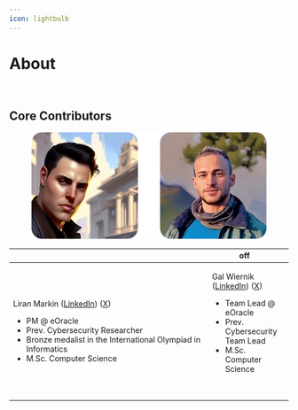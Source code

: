 ```yaml
---
icon: lightbulb
---
```


# About



<figure><img src=".gitbook/assets/Edwin “wealth-friend. ēad (wealth, good fortune) - wine (friend) Old English-4.png" alt=""><figcaption></figcaption></figure>

## Core Contributors

<figure><img src=".gitbook/assets/team.png" alt=""><figcaption></figcaption></figure>

<table data-header-hidden><thead><tr><th width="372"></th><th>off</th><th data-hidden></th></tr></thead><tbody><tr><td><p>Liran Markin (<a href="https://www.linkedin.com/in/liran-markin/">LinkedIn</a>) (<a href="https://x.com/liranmarkin">X</a>)</p><ul><li>PM @ eOracle</li><li>Prev. Cybersecurity Researcher</li><li>Bronze medalist in the International Olympiad in Informatics</li><li>M.Sc. Computer Science</li></ul></td><td><p>Gal Wiernik (<a href="https://www.linkedin.com/in/galwiernik/">LinkedIn</a>) (<a href="https://x.com/offchaingod">X</a>)</p><ul><li>Team Lead @ eOracle</li><li>Prev. Cybersecurity Team Lead</li><li>M.Sc. Computer Science</li></ul><p><br></p></td><td><p></p><p><img src=".gitbook/assets/avatar.png" alt="" data-size="original"></p></td></tr></tbody></table>

